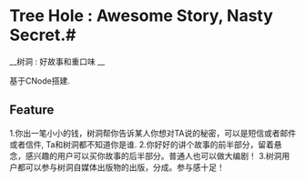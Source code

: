 # Tree Hole : Awesome Story, Nasty Secret.#
__树洞 : 好故事和重口味 __

基于CNode搭建.

Feature
-------

1.你出一笔小小的钱，树洞帮你告诉某人你想对TA说的秘密，可以是短信或者邮件或者信件, Ta和树洞都不知道你是谁.
2.你好好的讲个故事的前半部分，留着悬念，感兴趣的用户可以买你故事的后半部分。普通人也可以做大编剧！
3.树洞用户都可以参与树洞自媒体出版物的出版，分成。参与感十足！
